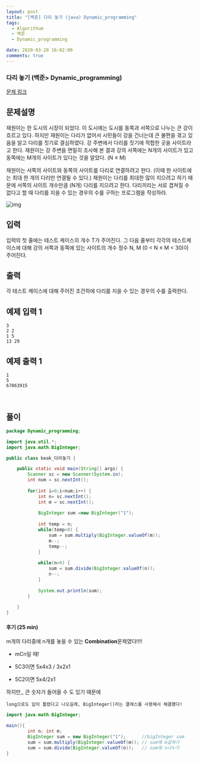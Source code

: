 ```yaml
---
layout: post
title: "[백준] 다리 놓기 (java) Dynamic_programming"
tags:
  - Algorithum
  - 백준
  - Dynamic_programming

date: 2020-03-20 16:02:00
comments: true
---
```




###   다리 놓기 (백준> Dynamic_programming)

[문제 링크](https://www.acmicpc.net/problem/1010 )

## 문제설명

재원이는 한 도시의 시장이 되었다. 이 도시에는 도시를 동쪽과 서쪽으로 나누는 큰 강이 흐르고 있다. 하지만 재원이는 다리가 없어서 시민들이 강을 건너는데 큰 불편을 겪고 있음을 알고 다리를 짓기로 결심하였다. 강 주변에서 다리를 짓기에 적합한 곳을 사이트라고 한다. 재원이는 강 주변을 면밀히 조사해 본 결과 강의 서쪽에는 N개의 사이트가 있고 동쪽에는 M개의 사이트가 있다는 것을 알았다. (N ≤ M)

재원이는 서쪽의 사이트와 동쪽의 사이트를 다리로 연결하려고 한다. (이때 한 사이트에는 최대 한 개의 다리만 연결될 수 있다.) 재원이는 다리를 최대한 많이 지으려고 하기 때문에 서쪽의 사이트 개수만큼 (N개) 다리를 지으려고 한다. 다리끼리는 서로 겹쳐질 수 없다고 할 때 다리를 지을 수 있는 경우의 수를 구하는 프로그램을 작성하라.

![img](https://www.acmicpc.net/upload/201003/pic1.JPG)

## 입력

입력의 첫 줄에는 테스트 케이스의 개수 T가 주어진다. 그 다음 줄부터 각각의 테스트케이스에 대해 강의 서쪽과 동쪽에 있는 사이트의 개수 정수 N, M (0 < N ≤ M < 30)이 주어진다.

## 출력

각 테스트 케이스에 대해 주어진 조건하에 다리를 지을 수 있는 경우의 수를 출력한다.

## 예제 입력 1

```
3
2 2
1 5
13 29
```

## 예제 출력 1

```
1
5
67863915
```

<br>

## 풀이

```java
package Dynamic_programming;

import java.util.*;
import java.math.BigInteger;

public class beak_다리놓기 {

	public static void main(String[] args) {
		Scanner sc = new Scanner(System.in);
		int num = sc.nextInt();
		
		for(int i=0;i<num;i++) {
			int n= sc.nextInt();
			int m = sc.nextInt();
			
			BigInteger sum =new BigInteger("1");
			
			int temp = n;
			while(temp>0) {
				sum = sum.multiply(BigInteger.valueOf(m));
				m--;
				temp--;
			}
			
			while(n>0) {
				sum = sum.divide(BigInteger.valueOf(n));
				n--;
			}
			
			System.out.println(sum);
		}
		
	}
}
```

#### 후기 (25 min)

m개의 다리중에 n개를 놓을 수 있는 **Combination**문제였다!!!! <br>

* mCn일 때!

* 5C3이면  5x4x3 / 3x2x1
* 5C2이면 5x4/2x1

하지만,, 큰 숫자가 들어올 수 도 있기 때문에

```
long으로도 답이 틀렸다고 나오길래, BigInteger()라는 클래스를 사용해서 해결했다!
```

```java
import java.math.BigInteger;

main(){
    	int n; int m;
		BigInteger sum = new BigInteger("1");	   //bigInteger sum
		sum = sum.multiply(BigInteger.valueOf(m)); // sum에 m곱하기
    	sum = sum.divide(BigInteger.valueOf(n));   // sum에 n나누기
}
```

